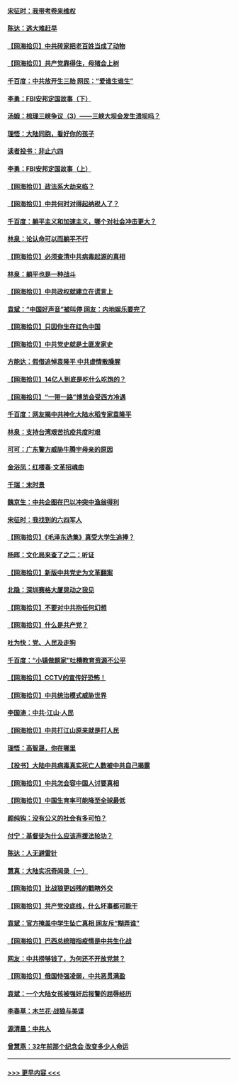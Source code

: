 #### [宋征时：我带考卷来维权](../pages/nsc993/n12994088.md?t=06030952) 
#### [陈达：逃大难赶早](../pages/nsc993/n12993569.md?t=06030952) 
#### [【网海拾贝】中共砖家把老百姓当成了动物](../pages/nsc993/n12993483.md?t=06030952) 
#### [【网海拾贝】共产党靠得住，母猪会上树](../pages/nsc993/n12990730.md?t=06030952) 
#### [千百度：中共放开生三胎 网民：“爱谁生谁生”](../pages/nsc993/n12990644.md?t=06030952) 
#### [李勇：FBI安邦定国故事（下）](../pages/nsc993/n12987854.md?t=06030952) 
#### [汤姆：梳理三峡争议（3）——三峡大坝会发生溃坝吗？](../pages/nsc993/n12989806.md?t=06030952) 
#### [理悟：大陆同胞，看好你的孩子](../pages/nsc993/n12989778.md?t=06030952) 
#### [读者投书：非止六四](../pages/nsc993/n12989673.md?t=06030952) 
#### [李勇：FBI安邦定国故事（上）](../pages/nsc993/n12987749.md?t=06030952) 
#### [【网海拾贝】政法系大劫来临？](../pages/nsc993/n12987596.md?t=06030952) 
#### [【网海拾贝】中共何时对得起纳税人了？](../pages/nsc993/n12985578.md?t=06030952) 
#### [千百度：躺平主义和加速主义，哪个对社会冲击更大？](../pages/nsc993/n12985512.md?t=06030952) 
#### [林泉：论认命可以而躺平不行](../pages/nsc993/n12985505.md?t=06030952) 
#### [【网海拾贝】必须查清中共病毒起源的真相](../pages/nsc993/n12984276.md?t=06030952) 
#### [林泉：躺平也是一种战斗](../pages/nsc993/n12984194.md?t=06030952) 
#### [【网海拾贝】中共政权就建立在谎言上](../pages/nsc993/n12981880.md?t=06030952) 
#### [袁斌：“中国好声音”被叫停 网友：内地娱乐要完了](../pages/nsc993/n12981826.md?t=06030952) 
#### [【网海拾贝】只因你生在红色中国](../pages/nsc993/n12979096.md?t=06030952) 
#### [【网海拾贝】中共党史就是土匪发家史](../pages/nsc993/n12976478.md?t=06030952) 
#### [方能达：假借追悼袁隆平 中共虚情散臊腥](../pages/nsc993/n12976396.md?t=06030952) 
#### [【网海拾贝】14亿人到底是吃什么吃饱的？](../pages/nsc993/n12974125.md?t=06030952) 
#### [【网海拾贝】“一带一路”博览会受西方冷遇](../pages/nsc993/n12971787.md?t=06030952) 
#### [千百度：网友揭中共神化大陆水稻专家袁隆平](../pages/nsc993/n12971733.md?t=06030952) 
#### [林泉：支持台湾艰苦抗疫共度时艰](../pages/nsc993/n12971350.md?t=06030952) 
#### [可可：广东警方威胁牛腾宇母亲的原因](../pages/nsc993/n12971100.md?t=06030952) 
#### [金浴凤：红楼春·文革招魂曲](../pages/nsc993/n12970354.md?t=06030952) 
#### [千瑞：末时景](../pages/nsc993/n12970337.md?t=06030952) 
#### [魏京生：中共企图在巴以冲突中渔翁得利](../pages/nsc993/n12970286.md?t=06030952) 
#### [宋征时：我找到的六四军人](../pages/nsc993/n12970213.md?t=06030952) 
#### [【网海拾贝】《毛泽东选集》真受大学生追捧？](../pages/nsc993/n12968779.md?t=06030952) 
#### [杨晖：文化局来查了之二：听证](../pages/nsc993/n12966528.md?t=06030952) 
#### [【网海拾贝】新版中共党史为文革翻案](../pages/nsc993/n12967526.md?t=06030952) 
#### [北隐：深圳赛格大厦晃动之我见](../pages/nsc993/n12967393.md?t=06030952) 
#### [【网海拾贝】不要对中共抱任何幻想](../pages/nsc993/n12965222.md?t=06030952) 
#### [【网海拾贝】什么是共产党？](../pages/nsc993/n12962781.md?t=06030952) 
#### [吐为快：党、人民及走狗](../pages/nsc993/n12962747.md?t=06030952) 
#### [千百度：“小镇做题家”吐槽教育资源不公平](../pages/nsc993/n12962705.md?t=06030952) 
#### [【网海拾贝】CCTV的宣传好恐怖！](../pages/nsc993/n12959984.md?t=06030952) 
#### [【网海拾贝】中共统治模式威胁世界](../pages/nsc993/n12957622.md?t=06030952) 
#### [李国涛：中共‧江山‧人民](../pages/nsc993/n12957502.md?t=06030952) 
#### [【网海拾贝】中共打江山原来就是打人民](../pages/nsc993/n12954345.md?t=06030952) 
#### [理悟：高智晟，你在哪里](../pages/nsc993/n12953115.md?t=06030952) 
#### [【投书】大陆中共病毒真实死亡人数被中共自己揭露](../pages/nsc993/n12953050.md?t=06030952) 
#### [【网海拾贝】中共怎会容中国人讨要真相](../pages/nsc993/n12952161.md?t=06030952) 
#### [【网海拾贝】中国生育率可能降至全球最低](../pages/nsc993/n12948793.md?t=06030952) 
#### [颜纯钩：没有公义的社会有多可怕？](../pages/nsc993/n12947626.md?t=06030952) 
#### [付宁：基督徒为什么应该声援法轮功？](../pages/nsc993/n12947233.md?t=06030952) 
#### [陈达：人无避雷针](../pages/nsc993/n12947098.md?t=06030952) 
#### [慧真：大陆实况奇闻录（一）](../pages/nsc993/n12945811.md?t=06030952) 
#### [【网海拾贝】比战狼更凶残的戳瞎外交](../pages/nsc993/n12945717.md?t=06030952) 
#### [【网海拾贝】共产党没底线，什么坏事都可能干](../pages/nsc993/n12942090.md?t=06030952) 
#### [袁斌：官方掩盖中学生坠亡真相 网友斥“糊弄谁”](../pages/nsc993/n12942029.md?t=06030952) 
#### [【网海拾贝】巴西总统暗指疫情是中共生化战](../pages/nsc993/n12938999.md?t=06030952) 
#### [网友：中共捞够钱了，为何还不开放党禁？](../pages/nsc993/n12938952.md?t=06030952) 
#### [【网海拾贝】俄国恃强凌弱，中共恶贯满盈](../pages/nsc993/n12936626.md?t=06030952) 
#### [袁斌：一个大陆女孩被强奸后报警的屈辱经历](../pages/nsc993/n12936547.md?t=06030952) 
#### [李春草：木兰花·战狼与美谍](../pages/nsc993/n12935995.md?t=06030952) 
#### [源清晨：中共人](../pages/nsc993/n12935589.md?t=06030952) 
#### [曾慧燕：32年前那个纪念会 改变多少人命运](../pages/nsc993/n12934233.md?t=06030952) 

----
#### [ >>> 更早内容 <<< ](../indexes/nsc993-earlier.md)
